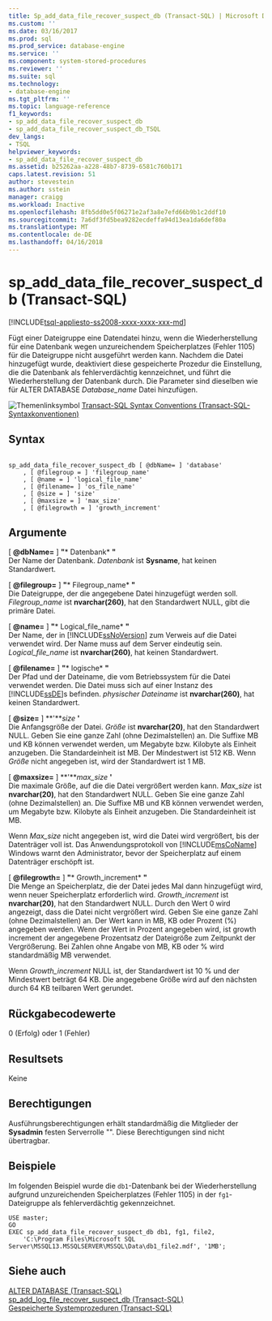 ```yaml
---
title: Sp_add_data_file_recover_suspect_db (Transact-SQL) | Microsoft Docs
ms.custom: ''
ms.date: 03/16/2017
ms.prod: sql
ms.prod_service: database-engine
ms.service: ''
ms.component: system-stored-procedures
ms.reviewer: ''
ms.suite: sql
ms.technology:
- database-engine
ms.tgt_pltfrm: ''
ms.topic: language-reference
f1_keywords:
- sp_add_data_file_recover_suspect_db
- sp_add_data_file_recover_suspect_db_TSQL
dev_langs:
- TSQL
helpviewer_keywords:
- sp_add_data_file_recover_suspect_db
ms.assetid: b25262aa-a228-48b7-8739-6581c760b171
caps.latest.revision: 51
author: stevestein
ms.author: sstein
manager: craigg
ms.workload: Inactive
ms.openlocfilehash: 8fb5dd0e5f06271e2af3a8e7efd66b9b1c2ddf10
ms.sourcegitcommit: 7a6df3fd5bea9282ecdeffa94d13ea1da6def80a
ms.translationtype: MT
ms.contentlocale: de-DE
ms.lasthandoff: 04/16/2018
---
```

# <a name="spadddatafilerecoversuspectdb-transact-sql"></a>sp_add_data_file_recover_suspect_db (Transact-SQL)
[!INCLUDE[tsql-appliesto-ss2008-xxxx-xxxx-xxx-md](../../includes/tsql-appliesto-ss2008-xxxx-xxxx-xxx-md.md)]

  Fügt einer Dateigruppe eine Datendatei hinzu, wenn die Wiederherstellung für eine Datenbank wegen unzureichendem Speicherplatzes (Fehler 1105) für die Dateigruppe nicht ausgeführt werden kann. Nachdem die Datei hinzugefügt wurde, deaktiviert diese gespeicherte Prozedur die Einstellung, die die Datenbank als fehlerverdächtig kennzeichnet, und führt die Wiederherstellung der Datenbank durch. Die Parameter sind dieselben wie für ALTER DATABASE *Database_name* Datei hinzufügen.  
  
 ![Themenlinksymbol](../../database-engine/configure-windows/media/topic-link.gif "Topic link icon") [Transact-SQL Syntax Conventions (Transact-SQL-Syntaxkonventionen)](../../t-sql/language-elements/transact-sql-syntax-conventions-transact-sql.md)  
  
## <a name="syntax"></a>Syntax  
  
```  
  
sp_add_data_file_recover_suspect_db [ @dbName= ] 'database'   
    , [ @filegroup = ] 'filegroup_name'   
    , [ @name = ] 'logical_file_name'   
    , [ @filename= ] 'os_file_name'   
    , [ @size = ] 'size'   
    , [ @maxsize = ] 'max_size'   
    , [ @filegrowth = ] 'growth_increment'  
```  
  
## <a name="arguments"></a>Argumente  
 [  **@dbName=** ] **"*** Datenbank* **"**  
 Der Name der Datenbank. *Datenbank* ist **Sysname**, hat keinen Standardwert.  
  
 [  **@filegroup=** ] **"*** Filegroup_name* **"**  
 Die Dateigruppe, der die angegebene Datei hinzugefügt werden soll. *Filegroup_name* ist **nvarchar(260)**, hat den Standardwert NULL, gibt die primäre Datei.  
  
 [  **@name=** ] **"*** Logical_file_name* **"**  
 Der Name, der in [!INCLUDE[ssNoVersion](../../includes/ssnoversion-md.md)] zum Verweis auf die Datei verwendet wird. Der Name muss auf dem Server eindeutig sein. *Logical_file_name* ist **nvarchar(260)**, hat keinen Standardwert.  
  
 [  **@filename=** ] **"*** logische* **"**  
 Der Pfad und der Dateiname, die vom Betriebssystem für die Datei verwendet werden. Die Datei muss sich auf einer Instanz des [!INCLUDE[ssDE](../../includes/ssde-md.md)]s befinden. *physischer Dateiname* ist **nvarchar(260)**, hat keinen Standardwert.  
  
 [ **@size=** ] **'***size* **'**  
 Die Anfangsgröße der Datei. *Größe* ist **nvarchar(20)**, hat den Standardwert NULL. Geben Sie eine ganze Zahl (ohne Dezimalstellen) an. Die Suffixe MB und KB können verwendet werden, um Megabyte bzw. Kilobyte als Einheit anzugeben. Die Standardeinheit ist MB. Der Mindestwert ist 512 KB. Wenn *Größe* nicht angegeben ist, wird der Standardwert ist 1 MB.  
  
 [ **@maxsize=** ] **'***max_size* **'**  
 Die maximale Größe, auf die die Datei vergrößert werden kann. *Max_size* ist **nvarchar(20)**, hat den Standardwert NULL. Geben Sie eine ganze Zahl (ohne Dezimalstellen) an. Die Suffixe MB und KB können verwendet werden, um Megabyte bzw. Kilobyte als Einheit anzugeben. Die Standardeinheit ist MB.  
  
 Wenn *Max_size* nicht angegeben ist, wird die Datei wird vergrößert, bis der Datenträger voll ist. Das Anwendungsprotokoll von [!INCLUDE[msCoName](../../includes/msconame-md.md)] Windows warnt den Administrator, bevor der Speicherplatz auf einem Datenträger erschöpft ist.  
  
 [  **@filegrowth=** ] **"*** Growth_increment* **"**  
 Die Menge an Speicherplatz, die der Datei jedes Mal dann hinzugefügt wird, wenn neuer Speicherplatz erforderlich wird. *Growth_increment* ist **nvarchar(20)**, hat den Standardwert NULL. Durch den Wert 0 wird angezeigt, dass die Datei nicht vergrößert wird. Geben Sie eine ganze Zahl (ohne Dezimalstellen) an. Der Wert kann in MB, KB oder Prozent (%) angegeben werden. Wenn der Wert in Prozent angegeben wird, ist growth increment der angegebene Prozentsatz der Dateigröße zum Zeitpunkt der Vergrößerung. Bei Zahlen ohne Angabe von MB, KB oder % wird standardmäßig MB verwendet.  
  
 Wenn *Growth_increment* NULL ist, der Standardwert ist 10 % und der Mindestwert beträgt 64 KB. Die angegebene Größe wird auf den nächsten durch 64 KB teilbaren Wert gerundet.  
  
## <a name="return-code-values"></a>Rückgabecodewerte  
 0 (Erfolg) oder 1 (Fehler)  
  
## <a name="result-sets"></a>Resultsets  
 Keine  
  
## <a name="permissions"></a>Berechtigungen  
 Ausführungsberechtigungen erhält standardmäßig die Mitglieder der **Sysadmin** festen Serverrolle "". Diese Berechtigungen sind nicht übertragbar.  
  
## <a name="examples"></a>Beispiele  
 Im folgenden Beispiel wurde die `db1`-Datenbank bei der Wiederherstellung aufgrund unzureichenden Speicherplatzes (Fehler 1105) in der `fg1`-Dateigruppe als fehlerverdächtig gekennzeichnet.  
  
```  
USE master;  
GO  
EXEC sp_add_data_file_recover_suspect_db db1, fg1, file2,  
    'C:\Program Files\Microsoft SQL Server\MSSQL13.MSSQLSERVER\MSSQL\Data\db1_file2.mdf', '1MB';  
```  
  
## <a name="see-also"></a>Siehe auch  
 [ALTER DATABASE &#40;Transact-SQL&#41;](../../t-sql/statements/alter-database-transact-sql.md)   
 [sp_add_log_file_recover_suspect_db &#40;Transact-SQL&#41;](../../relational-databases/system-stored-procedures/sp-add-log-file-recover-suspect-db-transact-sql.md)   
 [Gespeicherte Systemprozeduren &#40;Transact-SQL&#41;](../../relational-databases/system-stored-procedures/system-stored-procedures-transact-sql.md)  
  
  
